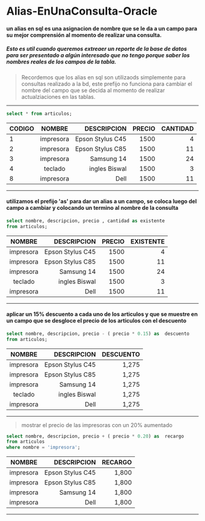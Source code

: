 # Alias-EnUnaConsulta-Oracle
#### un alias en sql es una asignacion de nombre que se le da a un campo para su mejor comprensión al momento de realizar una consulta.
##### Esto es util cuando queremos extreaer un reporte de la base de datos para ser presentado a algún interesado que no tengo porque saber los nombres reales de los campos de la tabla.

> Recordemos que los alias en sql son utilizaods simplemente para consultas realizado a la bd, este prefijo no funciona para cambiar el nombre del campo que se decida al momento de realizar actualziaciones en las tablas.
___

 ```sql
select * from articulos;
```
 
 | CODIGO            | NOMBRE           |  DESCRIPCION   |   PRECIO   | CANTIDAD   |
 | ------------------|:----------------:|---------------:|-----------:|-----------:|
 | 1            | impresora           |  Epson Stylus C45   |   1500   |    4       |
 | 2            | impresora           |  Epson Stylus C85   |   1500   |     11     |
 | 3            | impresora           |  Samsung 14   |   1500   |    24  |
 | 4            | teclado           |  ingles Biswal   |   1500   |    3   |
 | 8            | impresora           |  Dell   |   1500   |  11    |
 
 ___
 #### utilizamos el prefijo 'as' para dar un alias a un campo, se coloca luego del campo a cambiar y colocando un termino al nombre de la consulta
 
```sql
select nombre, descripcion, precio , cantidad as existente
from articulos;
```
| NOMBRE           |  DESCRIPCION   |   PRECIO   | EXISTENTE   |
|:----------------:|---------------:|-----------:|-----------:|
| impresora           |  Epson Stylus C45   |   1500   |    4       |
| impresora           |  Epson Stylus C85   |   1500   |     11     |
| impresora           |  Samsung 14   |   1500   |    24  |
| teclado           |  ingles Biswal   |   1500   |    3   |
| impresora           |  Dell   |   1500   |  11    |
 
___

#### aplicar un 15% descuento a cada uno de los articulos y que se muestre en un campo que se desgloce el precio de los articulos con el descuento

```sql
select nombre, descripcion, precio - ( precio * 0.15) as  descuento 
from articulos;
```

| NOMBRE           |  DESCRIPCION   |   DESCUENTO   |
|:----------------:|---------------:|-----------:|
| impresora           |  Epson Stylus C45   |   1,275   |
| impresora           |  Epson Stylus C85   |   1,275   |
| impresora           |  Samsung 14   |   1,275   |
| teclado           |  ingles Biswal   |   1,275   |
| impresora           |  Dell   |   1,275   |

___

> mostrar el precio de las impresoras con un 20% aumentado

```sql
select nombre, descripcion, precio + ( precio * 0.20) as  recargo
from articulos
where nombre = 'impresora';
```
| NOMBRE           |  DESCRIPCION   |   RECARGO   |
|:----------------:|---------------:|-----------:|
| impresora           |  Epson Stylus C45   |   1,800   |
| impresora           |  Epson Stylus C85   |   1,800    |
| impresora           |  Samsung 14   |   1,800    |
| impresora           |  Dell   |   1,800    |
___
